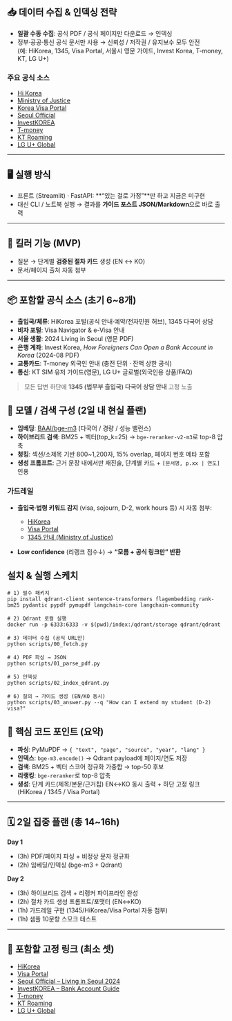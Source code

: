 ## 📥 데이터 수집 & 인덱싱 전략

- **일괄 수동 수집**: 공식 PDF / 공식 페이지만 다운로드 → 인덱싱  
- 정부·공공·통신 공식 문서만 사용 → 신뢰성 / 저작권 / 유지보수 모두 안전  
  (예: HiKorea, 1345, Visa Portal, 서울시 영문 가이드, Invest Korea, T-money, KT, LG U+)  

### 주요 공식 소스
- [Hi Korea](https://www.hikorea.go.kr)  
- [Ministry of Justice](https://www.moj.go.kr)  
- [Korea Visa Portal](https://www.visa.go.kr)  
- [Seoul Official](https://english.seoul.go.kr)  
- [InvestKOREA](https://www.investkorea.org)  
- [T-money](https://www.t-money.co.kr)  
- [KT Roaming](https://roaming.kt.com)  
- [LG U+ Global](https://mglobal.lguplus.com)  

---

## 🖥 실행 방식

- 프론트 (Streamlit) · FastAPI: **“있는 걸로 가정”**만 하고 지금은 미구현  
- 대신 CLI / 노트북 실행 → 결과를 **가이드 포스트 JSON/Markdown**으로 바로 출력  

---

## 🚀 킬러 기능 (MVP)

- 질문 → 단계별 **검증된 절차 카드** 생성 (EN ↔ KO)  
- 문서/페이지 출처 자동 첨부  

---

## 📦 포함할 공식 소스 (초기 6~8개)

- **출입국/체류**: HiKorea 포털(공식 안내·예약/전자민원 허브), 1345 다국어 상담  
- **비자 포털**: Visa Navigator & e-Visa 안내  
- **서울 생활**: 2024 Living in Seoul (영문 PDF)  
- **은행 계좌**: Invest Korea, *How Foreigners Can Open a Bank Account in Korea* (2024-08 PDF)  
- **교통카드**: T-money 외국인 안내 (충전 단위 · 잔액 상한 공식)  
- **통신**: KT SIM 유저 가이드(영문), LG U+ 글로벌(외국인용 상품/FAQ)  

> 모든 답변 하단에 **1345 (법무부 출입국) 다국어 상담 안내** 고정 노출  


## 🧠 모델 / 검색 구성 (2일 내 현실 플랜)

- **임베딩**: [BAAI/bge-m3](https://huggingface.co/BAAI/bge-m3) (다국어 / 경량 / 성능 밸런스)  
- **하이브리드 검색**: BM25 + 벡터(top_k=25) → `bge-reranker-v2-m3`로 top-8 압축  
- **청킹**: 섹션/소제목 기반 800~1,200자, 15% overlap, 페이지 번호 메타 포함  
- **생성 프롬프트**: 근거 문장 내에서만 재진술, 단계별 카드 + `[문서명, p.xx | 연도]` 인용  

### 가드레일

- **출입국·법령 키워드 감지** (visa, sojourn, D-2, work hours 등) 시 자동 첨부:  
  - [HiKorea](https://www.hikorea.go.kr)  
  - [Visa Portal](https://www.visa.go.kr)  
  - [1345 안내 (Ministry of Justice)](https://www.moj.go.kr)  

- **Low confidence** (리랭크 점수↓) → **“모름 + 공식 링크만” 반환** 

## 설치 & 실행 스케치

```
# 1) 필수 패키지
pip install qdrant-client sentence-transformers flagembedding rank-bm25 pydantic pypdf pymupdf langchain-core langchain-community

# 2) Qdrant 로컬 실행
docker run -p 6333:6333 -v $(pwd)/index:/qdrant/storage qdrant/qdrant

# 3) 데이터 수집 (공식 URL만)
python scripts/00_fetch.py

# 4) PDF 파싱 → JSON
python scripts/01_parse_pdf.py

# 5) 인덱싱
python scripts/02_index_qdrant.py

# 6) 질의 → 가이드 생성 (EN/KO 동시)
python scripts/03_answer.py --q "How can I extend my student (D-2) visa?"
```

## 🔑 핵심 코드 포인트 (요약)

- **파싱**: PyMuPDF → `{ "text", "page", "source", "year", "lang" }`  
- **인덱스**: `bge-m3.encode()` → Qdrant payload에 페이지/연도 저장  
- **검색**: BM25 + 벡터 스코어 정규화 가중합 → top-50 후보  
- **리랭킹**: `bge-reranker`로 top-8 압축  
- **생성**: 단계 카드(제목/본문/근거칩) EN↔KO 동시 출력 + 하단 고정 링크 (HiKorea / 1345 / Visa Portal)  

---

## 🗓️ 2일 집중 플랜 (총 14~16h)

**Day 1**
- (3h) PDF/페이지 파싱 + 비정상 문자 정규화  
- (2h) 임베딩/인덱싱 (bge-m3 + Qdrant)  

**Day 2**
- (3h) 하이브리드 검색 + 리랭커 파이프라인 완성  
- (2h) 절차 카드 생성 프롬프트/포맷터 (EN↔KO)  
- (1h) 가드레일 구현 (1345/HiKorea/Visa Portal 자동 첨부)  
- (1h) 샘플 10문항 스모크 테스트  
---

## 🔎 포함할 고정 링크 (최소 셋)

- [HiKorea](https://www.hikorea.go.kr)  
- [Visa Portal](https://www.visa.go.kr)  
- [Seoul Official – Living in Seoul 2024](https://english.seoul.go.kr/wp-content/uploads/2022/07/2024_Living_in_Seoul.pdf)  
- [InvestKOREA – Bank Account Guide](https://www.investkorea.org)  
- [T-money](https://www.t-money.co.kr)  
- [KT Roaming](https://roaming.kt.com)  
- [LG U+ Global](https://mglobal.lguplus.com)  
